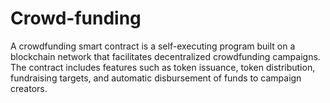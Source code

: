 # Crowd-funding
A crowdfunding smart contract is a self-executing program built on a blockchain network that facilitates decentralized crowdfunding campaigns. The contract includes features such as token issuance, token distribution, fundraising targets, and automatic disbursement of funds to campaign creators.
